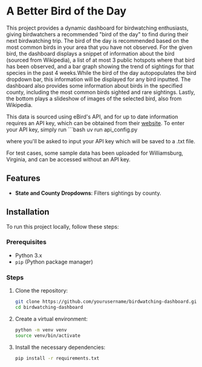 # A Better Bird of the Day

This project provides a dynamic dashboard for birdwatching enthusiasts, giving birdwatchers a recommended "bird of the day" to find during their next birdwatching trip. The bird of the day is recommended based on the most common birds in your area that you have not observed. For the given bird, the dashboard displays a snippet of information about the bird (sourced from Wikipedia), a list of at most 3 public hotspots where that bird has been observed, and a bar graph showing the trend of sightings for that species in the past 4 weeks.While the bird of the day autopopulates the bird dropdown bar, this information will be displayed for any bird inputted. The dashboard also provides some information about birds in the specified county, including the most common birds sighted and rare sightings. Lastly, the bottom plays a slideshow of images of the selected bird, also from Wikipedia.

This data is sourced using eBird's API, and for up to date information requires an API key, which can be obtained from their [website](https://ebird.org/data/download?_gl=1*7mjacs*_gcl_au*OTUxMTA4MzcxLjE3NDA0MjI3NTc.*_ga*NTQxNjQwMzEyLjE3NDA0MjI3NTc.*_ga_QR4NVXZ8BM*czE3NDcwNzE4NTgkbzc0JGcwJHQxNzQ3MDcxODYzJGo1NSRsMCRoMA..&_ga=2.89112600.280494711.1746969736-541640312.1740422757). To enter your API key, simply run
    ```bash
    uv run api_config.py

where you'll be asked to input your API key which will be saved to a .txt file.

For test cases, some sample data has been uploaded for Williamsburg, Virginia, and can be accessed without an API key.

## Features

- **State and County Dropdowns**: Filters sightings by county.
  
## Installation

To run this project locally, follow these steps:

### Prerequisites

- Python 3.x
- `pip` (Python package manager)

### Steps

1. Clone the repository:

   ```bash
   git clone https://github.com/yourusername/birdwatching-dashboard.git
   cd birdwatching-dashboard

2. Create a virtual environment:

    ```bash
    python -m venv venv
    source venv/bin/activate

3. Install the necessary dependencies:

    ```bash
    pip install -r requirements.txt
